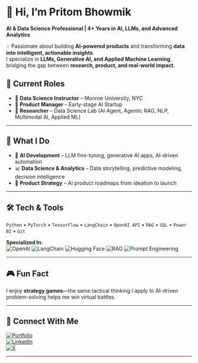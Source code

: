 # 👋 Hi, I’m **Pritom Bhowmik**  
**AI & Data Science Professional | 4+ Years in AI, LLMs, and Advanced Analytics**  

💡 Passionate about building **AI-powered products** and transforming **data into intelligent, actionable insights**.  
I specialize in **LLMs, Generative AI, and Applied Machine Learning**, bridging the gap between **research, product, and real-world impact**.  


## 🚀 Current Roles  
- 💼 **Data Science Instructor** – Monroe University, NYC  
- 🚀 **Product Manager** – Early-stage AI Startup  
- 🔬 **Researcher** – Data Science Lab (AI Agent, Agentic RAG, NLP, Multimodal AI, Applied ML)  

---

## 💼 What I Do  
- 🤖 **AI Development** – LLM fine-tuning, generative AI apps, AI-driven automation  
- 📊 **Data Science & Analytics** – Data storytelling, predictive modeling, decision intelligence  
- 🧩 **Product Strategy** – AI product roadmaps from ideation to launch  

---

## 🛠 Tech & Tools  
`Python` • `PyTorch` • `TensorFlow` • `LangChain` • `OpenAI API` • `RAG` • `SQL` • `Power BI` • `Git`  

**Specialized In:**  
![OpenAI](https://img.shields.io/badge/OpenAI-412991?style=for-the-badge&logo=openai&logoColor=white)
![LangChain](https://img.shields.io/badge/LangChain-121212?style=for-the-badge&logo=chainlink&logoColor=white)
![Hugging Face](https://img.shields.io/badge/Hugging%20Face-FFD21E?style=for-the-badge&logo=huggingface&logoColor=black)
![RAG](https://img.shields.io/badge/RAG-00A0DC?style=for-the-badge&logo=data:image/svg+xml;base64,PHN2ZyB4bWxucz0iaHR0cDovL3d3dy53My5vcmcvMjAwMC9zdmciIHZpZXdCb3g9IjAgMCAyNCAyNCI+PC9zdmc+&logoColor=white)
![Prompt Engineering](https://img.shields.io/badge/Prompt%20Engineering-FF4088?style=for-the-badge&logo=prompt&logoColor=white)

---

## 🎮 Fun Fact  
I enjoy **strategy games**—the same tactical thinking I apply to AI-driven problem-solving helps me win virtual battles.  

---

## 🤝 Connect With Me  

[![Portfolio](https://img.shields.io/badge/Portfolio-000000?style=for-the-badge&logo=About.me&logoColor=white)](https://pritom02bh.github.io)  
[![LinkedIn](https://img.shields.io/badge/LinkedIn-%230077B5.svg?style=for-the-badge&logo=linkedin&logoColor=white)](https://linkedin.com/in/pritom-bhowmik-296285337)  
[![X](https://img.shields.io/badge/X-black.svg?style=for-the-badge&logo=X&logoColor=white)](https://x.com/pritombhowmik_1)  

---

